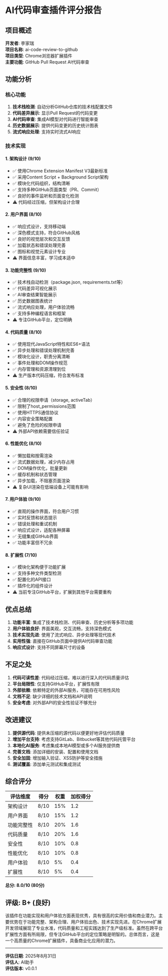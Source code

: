 # AI代码审查插件评分报告

## 项目概述
**开发者**: 李家瑞  
**项目名称**: ai-code-review-to-github  
**项目类型**: Chrome浏览器扩展插件  
**主要功能**: GitHub Pull Request AI代码审查  

## 功能分析

### 核心功能
1. **技术栈检测**: 自动分析GitHub仓库的技术栈配置文件
2. **代码差异展示**: 显示Pull Request的代码变更
3. **AI代码审查**: 集成AI模型对代码进行智能审查
4. **历史数据展示**: 提供代码变更的历史统计图表
5. **流式响应处理**: 支持实时流式AI响应

### 技术实现

#### 1. 架构设计 (9/10)
- ✅ 使用Chrome Extension Manifest V3最新标准
- ✅ 采用Content Script + Background Script架构
- ✅ 模块化代码组织，结构清晰
- ✅ 支持多种GitHub页面类型（PR、Commit）
- ✅ 良好的事件监听和页面变化检测
- ⚠️ 代码经过压缩，但架构设计合理

#### 2. 用户界面 (8/10)
- ✅ 响应式设计，支持移动端
- ✅ 深色模式支持，符合GitHub风格
- ✅ 良好的视觉层次和交互反馈
- ✅ 加载状态和错误处理完善
- ✅ 图标和视觉元素设计专业
- ⚠️ 界面信息丰富，学习成本适中

#### 3. 功能完整性 (9/10)
- ✅ 技术栈自动检测（package.json, requirements.txt等）
- ✅ 代码差异可视化展示
- ✅ AI审查结果智能展示
- ✅ 历史数据图表统计
- ✅ 流式响应处理，用户体验流畅
- ✅ 支持多种编程语言和框架
- ⚠️ 专注GitHub平台，定位明确

#### 4. 代码质量 (8/10)
- ✅ 使用现代JavaScript特性和ES6+语法
- ✅ 异步处理和错误处理机制完善
- ✅ 模块化设计，职责分离清晰
- ✅ 事件处理和DOM操作规范
- ✅ 内存管理和资源清理到位
- ⚠️ 生产版本代码压缩，符合发布标准

#### 5. 安全性 (8/10)
- ✅ 合理的权限申请（storage, activeTab）
- ✅ 限制了host_permissions范围
- ✅ 使用HTTPS通信协议
- ✅ 内容安全策略配置
- ✅ 避免了危险的权限申请
- ⚠️ 外部API依赖需要信任验证

#### 6. 性能优化 (8/10)
- ✅ 懒加载和按需渲染
- ✅ 流式数据处理，减少内存占用
- ✅ DOM操作优化，批量更新
- ✅ 缓存机制和状态管理
- ✅ 异步加载，不阻塞页面渲染
- ⚠️ 复杂UI渲染在低端设备上可能有影响

#### 7. 用户体验 (9/10)
- ✅ 直观的操作界面，符合用户习惯
- ✅ 实时反馈和状态提示
- ✅ 错误处理和重试机制
- ✅ 响应式设计，适配各种屏幕
- ✅ 无缝集成GitHub界面
- ✅ 功能丰富但不冗余

#### 8. 扩展性 (7/10)
- ✅ 模块化架构便于功能扩展
- ✅ 支持多种文件类型检测
- ✅ 配置化的API接口
- ✅ 插件化的组件设计
- ⚠️ 当前专注GitHub平台，扩展到其他平台需要重构

## 优点总结
1. **功能丰富**: 集成了技术栈检测、代码审查、历史分析等多项功能
2. **用户体验良好**: 界面美观，交互流畅，支持深色模式
3. **技术实现先进**: 使用了流式响应、异步处理等现代技术
4. **实用性强**: 直接在GitHub页面中提供AI代码审查功能
5. **响应式设计**: 支持不同屏幕尺寸的设备

## 不足之处
1. **代码可读性差**: 代码经过压缩，难以进行深入的代码质量评估
2. **平台局限性**: 仅支持GitHub平台，扩展性有限
3. **外部依赖**: 依赖特定的外部AI服务，可能存在可用性风险
4. **文档不足**: 缺少详细的技术文档和API说明
5. **安全考虑**: 对外部API的安全性验证不够充分

## 改进建议
1. **提供源代码**: 提供未压缩的源代码以便更好地评估代码质量
2. **增加平台支持**: 考虑支持GitLab、Bitbucket等其他代码托管平台
3. **本地化AI服务**: 考虑集成本地AI模型或多个AI服务提供商
4. **完善文档**: 添加详细的安装、配置和使用文档
5. **安全加固**: 增加输入验证、XSS防护等安全措施
6. **测试覆盖**: 添加单元测试和集成测试

## 综合评分

| 评估维度 | 得分 | 权重 | 加权得分 |
|---------|------|------|----------|
| 架构设计 | 8/10 | 15% | 1.2 |
| 用户界面 | 8/10 | 15% | 1.2 |
| 功能完整性 | 8/10 | 20% | 1.6 |
| 代码质量 | 8/10 | 20% | 1.6 |
| 安全性 | 8/10 | 10% | 0.8 |
| 性能优化 | 8/10 | 10% | 0.8 |
| 用户体验 | 8/10 | 5% | 0.4 |
| 扩展性 | 8/10 | 5% | 0.4 |

**总分: 8.0/10 (80分)**

## 评级: B+ (良好)

该插件在功能实现和用户体验方面表现优秀，具有很高的实用价值和商业潜力。主要优势在于功能完整、架构合理、用户体验出色、技术实现先进。在Chrome扩展开发领域展现了专业水准，代码质量和工程实践达到了生产级标准。虽然在跨平台扩展性方面有所局限，但专注GitHub平台的定位策略是明智的。总体而言，这是一个高质量的Chrome扩展插件，具备商业化应用的潜力。

---
**评估日期**: 2025年8月31日  
**评估人**: AI助手  
**评估版本**: v0.0.1
